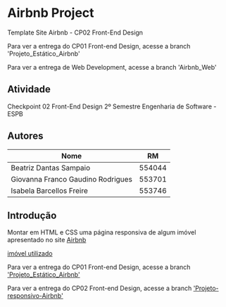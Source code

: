 # Airbnb Project
Template Site Airbnb - CP02 Front-End Design

Para ver a entrega do CP01 Front-end Design, acesse a branch 'Projeto_Estático_Airbnb'

Para ver a entrega de Web Development, acesse a branch 'Airbnb_Web'

## Atividade
Checkpoint 02 Front-End Design 2º Semestre 
Engenharia de Software - ESPB
## Autores
|Nome                              |RM             |
|----------------------------------|---------------|
|Beatriz Dantas Sampaio            |554044         |
|Giovanna Franco Gaudino Rodrigues |553701         |
|Isabela Barcellos Freire          |553746         |

## Introdução 
Montar em HTML e CSS uma página responsiva de algum imóvel apresentado no site [Airbnb](http://www.airbnb.com) 

[imóvel utilizado](https://www.airbnb.com.br/rooms/22319550?adults=1&category_tag=Tag%3A5348&children=0&enable_m3_private_room=true&infants=0&pets=0&photo_id=1391992956&search_mode=flex_destinations_search&check_in=2024-03-05&check_out=2024-03-10&source_impression_id=p3_1709154269_W4YeNQiXpDJsmo1n&previous_page_section_name=1000 )


Para ver a entrega do CP01 Front-end Design, acesse a branch ['Projeto_Estático_Airbnb'](https://github.com/giovannafgaudino/AirbnbProject/tree/Projeto_Est%C3%A1tico_Airbnb)

Para ver a entrega do CP02 Front-end Design, acesse a branch ['Projeto-responsivo-Airbnb'](https://github.com/giovannafgaudino/AirbnbProject/tree/Projeto-responsivo-Airbnb)


